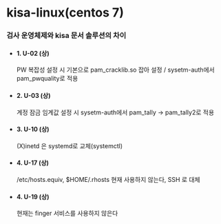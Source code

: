 # kisa-linux(centos 7)
### 검사 운영체제와 kisa 문서 솔루션의 차이
- #### 1. U-02 (상)
   PW 복잡성 설정 시 기본으로 pam_cracklib.so 잡아 설정 / sysetm-auth에서 pam_pwquality로 적용
- #### 2. U-03 (상)
   계정 잠금 임계값 설정 시 sysetm-auth에서 pam_tally -> pam_tally2로 적용
- #### 3. U-10 (상)
   (X)inetd 은 systemd로 교체(systemctl)  
- #### 4. U-17 (상)
   /etc/hosts.equiv, $HOME/.rhosts 현재 사용하지 않는다, SSH 로 대체
- #### 4. U-19 (상)
   현재는 finger 서비스를 사용하지 않은다   
